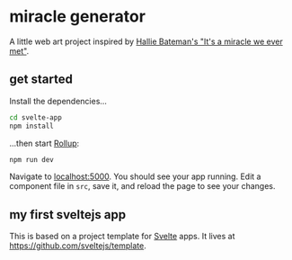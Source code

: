 # miracle generator

A little web art project inspired by [Hallie Bateman's "It's a miracle we ever met"](http://halliebateman.com/project/865/).

## get started

Install the dependencies...

```bash
cd svelte-app
npm install
```

...then start [Rollup](https://rollupjs.org):

```bash
npm run dev
```

Navigate to [localhost:5000](http://localhost:5000). You should see your app running. Edit a component file in `src`, save it, and reload the page to see your changes.

## my first sveltejs app

This is based on a project template for [Svelte](https://svelte.dev) apps. It lives at https://github.com/sveltejs/template.
